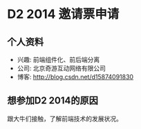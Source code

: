 # D2 2014 邀请票申请

## 个人资料

- 兴趣: 前端组件化、前后端分离
- 公司: 北京奇游互动网络有限公司
- 博客: http://blog.csdn.net/d15874091830


## 想参加D2 2014的原因

跟大牛们接触，了解前端技术的发展状况。

